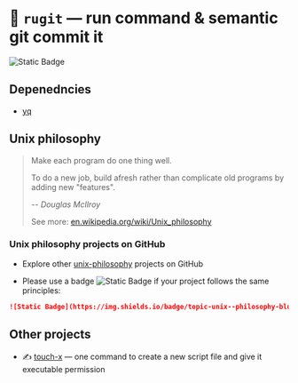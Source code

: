 # 🦁 `rugit` — run command & semantic git commit it

![Static Badge](https://img.shields.io/badge/topic-unix--philosophy-blue?logo=github&link=https%3A%2F%2Fgithub.com%2Ftopics%2Funix-philosophy)

## Depenedncies

- [yq](https://github.com/mikefarah/yq/)


## Unix philosophy

> Make each program do one thing well.
> 
> To do a new job, build afresh rather than complicate old programs by adding new "features".
>
> -- <cite>Douglas McIlroy</cite>
> 
> See more: [en.wikipedia.org/wiki/Unix_philosophy](https://en.wikipedia.org/wiki/Unix_philosophy)


### Unix philosophy projects on GitHub

- Explore other [unix-philosophy](https://github.com/topics/unix-philosophy) projects on GitHub

- Please use a badge ![Static Badge](https://img.shields.io/badge/topic-unix--philosophy-blue?logo=github&link=https%3A%2F%2Fgithub.com%2Ftopics%2Funix-philosophy)
 if your project follows the same principles:

```markdown
![Static Badge](https://img.shields.io/badge/topic-unix--philosophy-blue?logo=github&link=https%3A%2F%2Fgithub.com%2Ftopics%2Funix-philosophy)
```


## Other projects

- ✍️ [touch-x](https://github.com/alexander-mart/touch-x) — one command to create a new script file and give it executable permission

